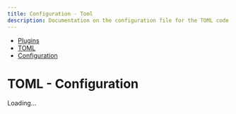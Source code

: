 ```yaml
---
title: Configuration - Toml
description: Documentation on the configuration file for the TOML code formatting plugin for dprint.
---
```


<nav class="breadcrumb" aria-label="breadcrumbs">
  <ul>
    <li><a href="/plugins">Plugins</a></li>
    <li><a href="/plugins/toml">TOML</a></li>
    <li><a href="/plugins/toml/config">Configuration</a></li>
  </ul>
</nav>

# TOML - Configuration

<div class="plugin-config-table" data-url="https://plugins.dprint.dev/schemas/toml-latest.json">
  Loading...
</div>
